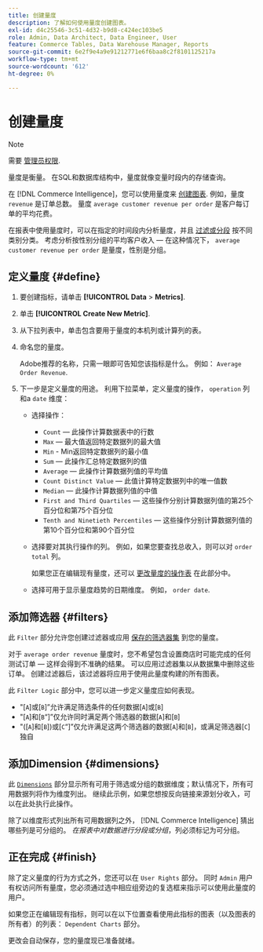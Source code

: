 ```yaml
---
title: 创建量度
description: 了解如何使用量度创建图表。
exl-id: d4c25546-3c51-4d32-b9d8-c424ec103be5
role: Admin, Data Architect, Data Engineer, User
feature: Commerce Tables, Data Warehouse Manager, Reports
source-git-commit: 6e2f9e4a9e91212771e6f6baa8c2f8101125217a
workflow-type: tm+mt
source-wordcount: '612'
ht-degree: 0%

---
```


# 创建量度

>[!NOTE]
>
>需要 [管理员权限](../../administrator/user-management/user-management.md).

量度是衡量。 在SQL和数据库结构中，量度就像变量时段内的存储查询。

在 [!DNL Commerce Intelligence]，您可以使用量度来 [创建图表](../../data-user/reports/ess-rpt-build-visual.md). 例如，量度 `revenue` 是订单总数。 量度 `average customer revenue per order` 是客户每订单的平均花费。

在报表中使用量度时，可以在指定的时间段内分析量度，并且 [过滤或分段](../../best-practices/segment-filter.md) 按不同类别分类。 考虑分析按性别分组的平均客户收入 — 在这种情况下， `average customer revenue per order` 是量度，性别是分组。

## 定义量度 {#define}

1. 要创建指标，请单击 **[!UICONTROL Data** > **Metrics]**.

1. 单击 **[!UICONTROL Create New Metric]**.

1. 从下拉列表中，单击包含要用于量度的本机列或计算列的表。

1. 命名您的量度。

   Adobe推荐的名称，只需一眼即可告知您该指标是什么。 例如： `Average Order Revenue`.

1. 下一步是定义量度的用途。 利用下拉菜单，定义量度的操作， `operation` 列和a `date` 维度：

   * 选择操作：
      * `Count`  — 此操作计算数据表中的行数
      * `Max`  — 最大值返回特定数据列的最大值
      * `Min` - Min返回特定数据列的最小值
      * `Sum`  — 此操作汇总特定数据列的值
      * `Average`  — 此操作计算数据列值的平均值
      * `Count Distinct Value`  — 此值计算特定数据列中的唯一值数
      * `Median`  — 此操作计算数据列值的中值
      * `First and Third Quartiles`  — 这些操作分别计算数据列值的第25个百分位和第75个百分位
      * `Tenth and Ninetieth Percentiles`  — 这些操作分别计算数据列值的第10个百分位和第90个百分位

   * 选择要对其执行操作的列。 例如，如果您要查找总收入，则可以对 `order total` 列。

     如果您正在编辑现有量度，还可以 [更改量度的操作表](../../data-analyst/data-warehouse-mgr/change-metric-op-table.md) 在此部分中。

   * 选择可用于显示量度趋势的日期维度。 例如， `order date`.

## 添加筛选器 {#filters}

此 `Filter` 部分允许您创建过滤器或应用 [保存的筛选器集](../../data-user/reports/ess-manage-data-filters.md) 到您的量度。

对于 `average order revenue` 量度时，您不希望包含设置商店时可能完成的任何测试订单 — 这样会得到不准确的结果。 可以应用过滤器集以从数据集中删除这些订单。 创建过滤器后，该过滤器将应用于使用此量度构建的所有图表。

此 `Filter Logic` 部分中，您可以进一步定义量度应如何表现。

* &quot;\[`A`\]或\[`B`\]”允许满足筛选条件的任何数据\[`A`\]或\[`B`\]
* &quot;\[`A`\]和\[`B`“\]”仅允许同时满足两个筛选器的数据\[`A`\]和\[`B`\]
* &quot;(\[`A`\]和\[`B`\])或\[`C`“\]”仅允许满足这两个筛选器的数据\[`A`\]和\[`B`\]，或满足筛选器\[`C`\]独自

## 添加Dimension {#dimensions}

此 [`Dimensions`](../../data-analyst/data-warehouse-mgr/manage-data-dimensions-metrics.md) 部分显示所有可用于筛选或分组的数据维度；默认情况下，所有可用数据列将作为维度列出。 继续此示例，如果您想按反向链接来源划分收入，可以在此处执行此操作。

除了以维度形式列出所有可用数据列之外， [!DNL Commerce Intelligence] 猜出哪些列是可分组的。 *在报表中对数据进行分段或分组*，列必须标记为可分组。

## 正在完成 {#finish}

除了定义量度的行为方式之外，您还可以在 `User Rights` 部分。 同时 `Admin` 用户有权访问所有量度，您必须通过选中相应组旁边的复选框来指示可以使用此量度的用户。

如果您正在编辑现有指标，则可以在以下位置查看使用此指标的图表（以及图表的所有者）的列表： `Dependent Charts` 部分。

更改会自动保存，您的量度现已准备就绪。
